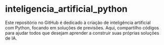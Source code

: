# inteligencia_artificial_python
 Este repositório no GitHub é dedicado à criação de inteligência artificial com Python, focando em soluções de previsões. Aqui, compartilho códigos para ajudar todos que desejam aprender a construir suas próprias soluções de IA. 
